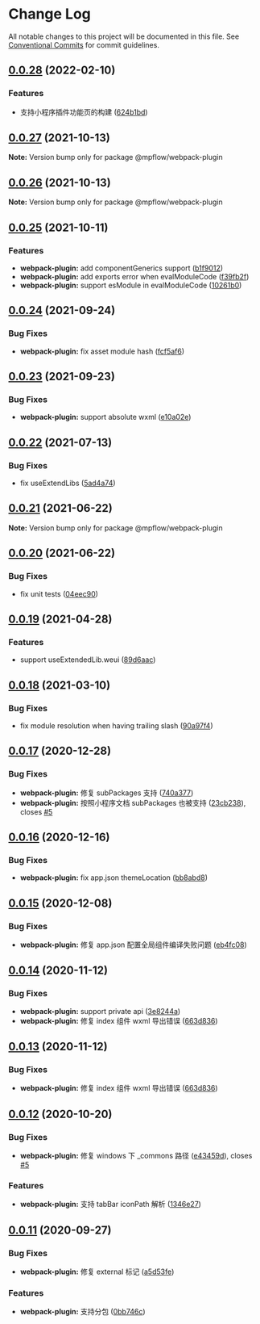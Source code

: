 # Change Log

All notable changes to this project will be documented in this file.
See [Conventional Commits](https://conventionalcommits.org) for commit guidelines.

## [0.0.28](https://github.com/wechat-miniprogram/mpflow/compare/@mpflow/webpack-plugin@0.0.27...@mpflow/webpack-plugin@0.0.28) (2022-02-10)

### Features

- 支持小程序插件功能页的构建 ([624b1bd](https://github.com/wechat-miniprogram/mpflow/commit/624b1bd048d5c84e9855c444e89e51539777e18e))

## [0.0.27](https://github.com/wechat-miniprogram/mpflow/compare/@mpflow/webpack-plugin@0.0.26...@mpflow/webpack-plugin@0.0.27) (2021-10-13)

**Note:** Version bump only for package @mpflow/webpack-plugin

## [0.0.26](https://github.com/wechat-miniprogram/mpflow/compare/@mpflow/webpack-plugin@0.0.25...@mpflow/webpack-plugin@0.0.26) (2021-10-13)

**Note:** Version bump only for package @mpflow/webpack-plugin

## [0.0.25](https://github.com/wechat-miniprogram/mpflow/compare/@mpflow/webpack-plugin@0.0.24...@mpflow/webpack-plugin@0.0.25) (2021-10-11)

### Features

- **webpack-plugin:** add componentGenerics support ([b1f9012](https://github.com/wechat-miniprogram/mpflow/commit/b1f901273b6265d4836feefefa1dae305fe87f68))
- **webpack-plugin:** add exports error when evalModuleCode ([f39fb2f](https://github.com/wechat-miniprogram/mpflow/commit/f39fb2fe7ac19751ba173826adf3279899c5d028))
- **webpack-plugin:** support esModule in evalModuleCode ([10261b0](https://github.com/wechat-miniprogram/mpflow/commit/10261b0c97fc8da17c70550b3cddc57d8f45a1ff))

## [0.0.24](https://github.com/wechat-miniprogram/mpflow/compare/@mpflow/webpack-plugin@0.0.23...@mpflow/webpack-plugin@0.0.24) (2021-09-24)

### Bug Fixes

- **webpack-plugin:** fix asset module hash ([fcf5af6](https://github.com/wechat-miniprogram/mpflow/commit/fcf5af659c0a6edf4d76819631a6544fbcc818c2))

## [0.0.23](https://github.com/wechat-miniprogram/mpflow/compare/@mpflow/webpack-plugin@0.0.22...@mpflow/webpack-plugin@0.0.23) (2021-09-23)

### Bug Fixes

- **webpack-plugin:** support absolute wxml ([e10a02e](https://github.com/wechat-miniprogram/mpflow/commit/e10a02eeab2698424d01da195fe16d846401eb29))

## [0.0.22](https://github.com/wechat-miniprogram/mpflow/compare/@mpflow/webpack-plugin@0.0.21...@mpflow/webpack-plugin@0.0.22) (2021-07-13)

### Bug Fixes

- fix useExtendLibs ([5ad4a74](https://github.com/wechat-miniprogram/mpflow/commit/5ad4a747d31e278f7aea80cf9bd2d6a3d11a212a))

## [0.0.21](https://github.com/wechat-miniprogram/mpflow/compare/@mpflow/webpack-plugin@0.0.20...@mpflow/webpack-plugin@0.0.21) (2021-06-22)

**Note:** Version bump only for package @mpflow/webpack-plugin

## [0.0.20](https://github.com/wechat-miniprogram/mpflow/compare/@mpflow/webpack-plugin@0.0.19...@mpflow/webpack-plugin@0.0.20) (2021-06-22)

### Bug Fixes

- fix unit tests ([04eec90](https://github.com/wechat-miniprogram/mpflow/commit/04eec90c9106015328db4682eee86b85f46a78b6))

## [0.0.19](https://github.com/wechat-miniprogram/mpflow/compare/@mpflow/webpack-plugin@0.0.18...@mpflow/webpack-plugin@0.0.19) (2021-04-28)

### Features

- support useExtendedLib.weui ([89d6aac](https://github.com/wechat-miniprogram/mpflow/commit/89d6aac7f28c4e1f233849dcafaa12c85abc9625))

## [0.0.18](https://github.com/wechat-miniprogram/mpflow/compare/@mpflow/webpack-plugin@0.0.17...@mpflow/webpack-plugin@0.0.18) (2021-03-10)

### Bug Fixes

- fix module resolution when having trailing slash ([90a97f4](https://github.com/wechat-miniprogram/mpflow/commit/90a97f472045b7cbafdc6788ec507d002a8c149f))

## [0.0.17](https://github.com/wechat-miniprogram/mpflow/compare/@mpflow/webpack-plugin@0.0.16...@mpflow/webpack-plugin@0.0.17) (2020-12-28)

### Bug Fixes

- **webpack-plugin:** 修复 subPackages 支持 ([740a377](https://github.com/wechat-miniprogram/mpflow/commit/740a377a9008aa2b8954afee2c4bec644c54e446))
- **webpack-plugin:** 按照小程序文档 subPackages 也被支持 ([23cb238](https://github.com/wechat-miniprogram/mpflow/commit/23cb238843b59002f16fc54e5a71a5252253db2f)), closes [#5](https://github.com/wechat-miniprogram/mpflow/issues/5)

## [0.0.16](https://github.com/wechat-miniprogram/mpflow/compare/@mpflow/webpack-plugin@0.0.15...@mpflow/webpack-plugin@0.0.16) (2020-12-16)

### Bug Fixes

- **webpack-plugin:** fix app.json themeLocation ([bb8abd8](https://github.com/wechat-miniprogram/mpflow/commit/bb8abd8dc729efba3c3acf111b168be2181a8eb4))

## [0.0.15](https://github.com/wechat-miniprogram/mpflow/compare/@mpflow/webpack-plugin@0.0.14...@mpflow/webpack-plugin@0.0.15) (2020-12-08)

### Bug Fixes

- **webpack-plugin:** 修复 app.json 配置全局组件编译失败问题 ([eb4fc08](https://github.com/wechat-miniprogram/mpflow/commit/eb4fc08d140bc52e3ca00d34fee9edf318a179ab))

## [0.0.14](https://github.com/wechat-miniprogram/mpflow/compare/@mpflow/webpack-plugin@0.0.12...@mpflow/webpack-plugin@0.0.14) (2020-11-12)

### Bug Fixes

- **webpack-plugin:** support private api ([3e8244a](https://github.com/wechat-miniprogram/mpflow/commit/3e8244a4dfa2395bffffa369129357340e92ad87))
- **webpack-plugin:** 修复 index 组件 wxml 导出错误 ([663d836](https://github.com/wechat-miniprogram/mpflow/commit/663d8363fb0d8dad302f04806ff624e0e7a15563))

## [0.0.13](https://github.com/wechat-miniprogram/mpflow/compare/@mpflow/webpack-plugin@0.0.12...@mpflow/webpack-plugin@0.0.13) (2020-11-12)

### Bug Fixes

- **webpack-plugin:** 修复 index 组件 wxml 导出错误 ([663d836](https://github.com/wechat-miniprogram/mpflow/commit/663d8363fb0d8dad302f04806ff624e0e7a15563))

## [0.0.12](https://github.com/wechat-miniprogram/mpflow/compare/@mpflow/webpack-plugin@0.0.11...@mpflow/webpack-plugin@0.0.12) (2020-10-20)

### Bug Fixes

- **webpack-plugin:** 修复 windows 下 \_commons 路径 ([e43459d](https://github.com/wechat-miniprogram/mpflow/commits/e43459dd0fbc21170f481cdff229a87fc48fb09a)), closes [#5](https://github.com/wechat-miniprogram/mpflow/issues/5)

### Features

- **webpack-plugin:** 支持 tabBar iconPath 解析 ([1346e27](https://github.com/wechat-miniprogram/mpflow/commits/1346e27daeb4d211ef5b7ea1843549c9c1429cd7))

## [0.0.11](https://github.com/wechat-miniprogram/mpflow/compare/@mpflow/webpack-plugin@0.0.10...@mpflow/webpack-plugin@0.0.11) (2020-09-27)

### Bug Fixes

- **webpack-plugin:** 修复 external 标记 ([a5d53fe](https://github.com/wechat-miniprogram/mpflow/commits/a5d53fe0c281ab770396ffd0c501586f740e1207))

### Features

- **webpack-plugin:** 支持分包 ([0bb746c](https://github.com/wechat-miniprogram/mpflow/commits/0bb746c196e89f6d6b1faeca2360fd39dde315ce))
